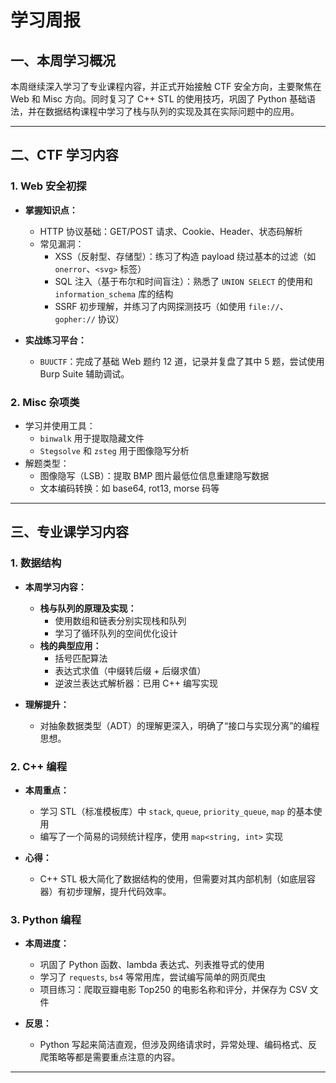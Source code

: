 # 学习周报

## 一、本周学习概况

本周继续深入学习了专业课程内容，并正式开始接触 CTF 安全方向，主要聚焦在 Web 和 Misc 方向。同时复习了 C++ STL 的使用技巧，巩固了 Python 基础语法，并在数据结构课程中学习了栈与队列的实现及其在实际问题中的应用。

---

## 二、CTF 学习内容

### 1. Web 安全初探

- **掌握知识点：**
  - HTTP 协议基础：GET/POST 请求、Cookie、Header、状态码解析
  - 常见漏洞：
    - XSS（反射型、存储型）：练习了构造 payload 绕过基本的过滤（如 `onerror`、`<svg>` 标签）
    - SQL 注入（基于布尔和时间盲注）：熟悉了 `UNION SELECT` 的使用和 `information_schema` 库的结构
    - SSRF 初步理解，并练习了内网探测技巧（如使用 `file://`、`gopher://` 协议）

- **实战练习平台：**
  - `BUUCTF`：完成了基础 Web 题约 12 道，记录并复盘了其中 5 题，尝试使用 Burp Suite 辅助调试。

### 2. Misc 杂项类

- 学习并使用工具：
  - `binwalk` 用于提取隐藏文件
  - `Stegsolve` 和 `zsteg` 用于图像隐写分析
- 解题类型：
  - 图像隐写（LSB）：提取 BMP 图片最低位信息重建隐写数据
  - 文本编码转换：如 base64, rot13, morse 码等

---

## 三、专业课学习内容

### 1. 数据结构

- **本周学习内容：**
  - **栈与队列的原理及实现：**
    - 使用数组和链表分别实现栈和队列
    - 学习了循环队列的空间优化设计
  - **栈的典型应用：**
    - 括号匹配算法
    - 表达式求值（中缀转后缀 + 后缀求值）
    - 逆波兰表达式解析器：已用 C++ 编写实现

- **理解提升：**
  - 对抽象数据类型（ADT）的理解更深入，明确了“接口与实现分离”的编程思想。

### 2. C++ 编程

- **本周重点：**
  - 学习 STL（标准模板库）中 `stack`, `queue`, `priority_queue`, `map` 的基本使用
  - 编写了一个简易的词频统计程序，使用 `map<string, int>` 实现

- **心得：**
  - C++ STL 极大简化了数据结构的使用，但需要对其内部机制（如底层容器）有初步理解，提升代码效率。

### 3. Python 编程

- **本周进度：**
  - 巩固了 Python 函数、lambda 表达式、列表推导式的使用
  - 学习了 `requests`, `bs4` 等常用库，尝试编写简单的网页爬虫
  - 项目练习：爬取豆瓣电影 Top250 的电影名称和评分，并保存为 CSV 文件

- **反思：**
  - Python 写起来简洁直观，但涉及网络请求时，异常处理、编码格式、反爬策略等都是需要重点注意的内容。

---
